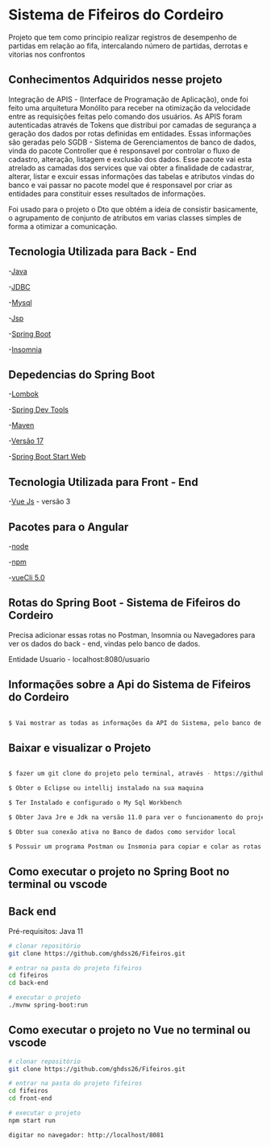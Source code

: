 # Sistema de Fifeiros do Cordeiro 

Projeto que tem como principio realizar registros de desempenho de partidas em relação ao fifa, intercalando número de partidas, derrotas e vitorias 
nos confrontos 

## Conhecimentos Adquiridos nesse projeto 

Integração de APIS - (Interface de Programação de Aplicação), onde foi feito uma arquitetura Monólito para receber na otimização da velocidade 
entre as requisições feitas pelo comando dos usuários. As APIS foram autenticadas através de Tokens que distribui por camadas de segurança 
a geração dos dados por rotas definidas em entidades. Essas informações são geradas pelo SGDB - Sistema de Gerenciamentos de banco de dados, vinda do 
pacote Controller que é responsavel por controlar o fluxo de cadastro, alteração, listagem e exclusão dos dados. Esse pacote vai esta atrelado as camadas
dos services que vai obter a finalidade de cadastrar, alterar, listar e excuir essas informações das tabelas e atributos vindas do banco e vai passar no 
pacote model que é responsavel por criar as entidades para constituir esses resultados de informações. 

Foi usado para o projeto o Dto que obtém a ideia de consistir basicamente, 
o agrupamento de conjunto de atributos em varias classes simples de forma a otimizar a comunicação.

## Tecnologia Utilizada para Back - End 

-[Java](https://www.java.com/pt-BR/download/ie_manual.jsp?locale=pt_BR) 

-[JDBC](https://www.oracle.com/br/database/technologies/appdev/jdbc.html) 

-[Mysql](https://www.mysql.com/)

-[Jsp](https://www.ibm.com/docs/pt-br/rsas/7.5.0?topic=files-javaserver-pages-jsp-technology) 

-[Spring Boot](https://spring.io/projects/spring-boot) 

-[Insomnia](https://insomnia.rest/download) 

## Depedencias do Spring Boot 

-[Lombok](https://imasters.com.br/back-end/projeto-lombok-escrevendo-menos-codigo-em-java) 

-[Spring Dev Tools](https://www.javatpoint.com/spring-boot-devtools) 

-[Maven](https://mvnrepository.com/artifact/org.springframework.boot/spring-boot-devtools)

-[Versão 17](https://www.oracle.com/br/java/technologies/javase/jdk17-archive-downloads.html)

-[Spring Boot Start Web](https://www.javatpoint.com/spring-boot-starter-web)

## Tecnologia Utilizada para Front - End 

-[Vue Js](https://vuejs.org/) - versão 3 

## Pacotes para o Angular 

-[node](https://nodejs.org/en/download) 

-[npm](https://docs.npmjs.com/downloading-and-installing-node-js-and-npm)

-[vueCli 5.0](https://www.npmjs.com/package/@vue/cli/v/5.0.8)

## Rotas do Spring Boot - Sistema de Fifeiros do Cordeiro 

Precisa adicionar essas rotas no Postman, Insomnia ou Navegadores para ver os dados do back - end, vindas pelo banco de dados.

Entidade Usuario - localhost:8080/usuario 

## Informações sobre a Api do Sistema de Fifeiros do Cordeiro

  ```bash 
  
  $ Vai mostrar as todas as informações da API do Sistema, pelo banco de dados no programa Insomnia
 
```

## Baixar e visualizar o Projeto 

  ```bash 
  
  $ fazer um git clone do projeto pelo terminal, através - https://github.com/ghdss26/Cdp.git
  
  $ Obter o Eclipse ou intellij instalado na sua maquina
  
  $ Ter Instalado e configurado o My Sql Workbench 
  
  $ Obter Java Jre e Jdk na versão 11.0 para ver o funcionamento do projeto e Testar ele
  
  $ Obter sua conexão ativa no Banco de dados como servidor local 
  
  $ Possuir um programa Postman ou Insmonia para copiar e colar as rotas das entidades e ver o crud completo
 
```
## Como executar o projeto no Spring Boot no terminal ou vscode

## Back end
Pré-requisitos: Java 11

```bash
# clonar repositório
git clone https://github.com/ghdss26/Fifeiros.git

# entrar na pasta do projeto fifeiros
cd fifeiros 
cd back-end 

# executar o projeto
./mvnw spring-boot:run
```
## Como executar o projeto no Vue no terminal ou vscode

```bash
# clonar repositório
git clone https://github.com/ghdss26/Fifeiros.git

# entrar na pasta do projeto fifeiros
cd fifeiros 
cd front-end 

# executar o projeto
npm start run 

digitar no navegador: http://localhost/8081 
```

